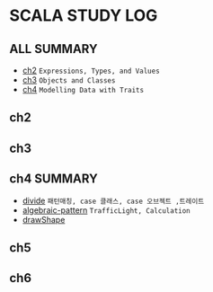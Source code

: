 # SCALA STUDY LOG

## ALL SUMMARY

- [ch2] `Expressions, Types, and Values`
- [ch3] `Objects and Classes`
- [ch4] `Modelling Data with Traits`

[ch2]: /book/EssentialScala/ch2/ch2.summary.md
[ch3]: /book/EssentialScala/ch3/ch3.summary.md
[ch4]: /book/EssentialScala/ch4/ch4.summary.md

## ch2

## ch3

## ch4 SUMMARY

- [divide] `패턴매칭, case 클래스, case 오브젝트 ,트레이트`
- [algebraic-pattern] `TrafficLight, Calculation`
- [drawShape]

[divide]: /book/EssentialScala/ch4/divide.code.md
[algebraic-pattern]: /book/EssentialScala/ch4/algebraic.pattern.code.md
[drawshape]: /book/EssentialScala/ch4/drawShape.code.md

## ch5

## ch6
